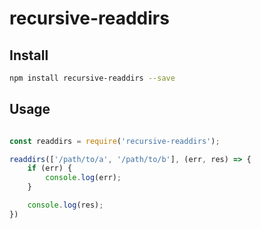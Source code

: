 # recursive-readdirs

## Install

```bash
npm install recursive-readdirs --save
```

## Usage

```js

const readdirs = require('recursive-readdirs');

readdirs(['/path/to/a', '/path/to/b'], (err, res) => {
    if (err) {
        console.log(err);
    }

    console.log(res);
})
```

